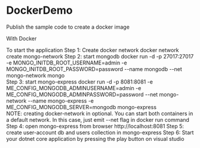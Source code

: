 # DockerDemo
Publish the sample code to create a docker image 

With Docker

To start the application
Step 1: Create docker network
docker network create mongo-network 
Step 2: start mongodb
docker run -d -p 27017:27017 -e MONGO_INITDB_ROOT_USERNAME=admin -e MONGO_INITDB_ROOT_PASSWORD=password --name mongodb --net mongo-network mongo    
Step 3: start mongo-express
docker run -d -p 8081:8081 -e ME_CONFIG_MONGODB_ADMINUSERNAME=admin -e ME_CONFIG_MONGODB_ADMINPASSWORD=password --net mongo-network --name mongo-express -e ME_CONFIG_MONGODB_SERVER=mongodb mongo-express   
NOTE: creating docker-network in optional. You can start both containers in a default network. In this case, just emit --net flag in docker run command
Step 4: open mongo-express from browser
http://localhost:8081
Step 5: create user-account db and users collection in mongo-express
Step 6: Start your dotnet core application by pressing the play button on visual studio
